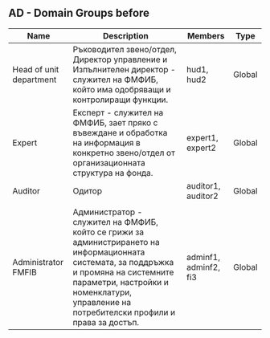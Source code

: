 ## AD - Domain Groups before 
    
Name | Description | Members | Type
---- | ----------- | ------- | ----
Head of unit department | Ръководител звено/отдел, Директор управление и Изпълнителен директор - служител на ФМФИБ, който има одобряващи и контролиращи функции. | hud1, hud2 | Global
Expert | Експерт  - служител на ФМФИБ, зает пряко с въвеждане и обработка на информация в конкретно звено/отдел от организационната структура на фонда. | expert1, expert2 | Global
Auditor | Одитор | auditor1, auditor2 | Global
|   |   |  
Administrator FMFIB | Администратор - служител на ФМФИБ, който се грижи за администрирането на информационната системата, за поддръжка и промяна на системните параметри, настройки и номенклатури, управление на потребителски профили и права за достъп. | adminf1, adminf2, fi3 | Global
